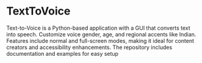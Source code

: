 # TextToVoice
Text-to-Voice is a Python-based application with a GUI that converts text into speech. Customize voice gender, age, and regional accents like Indian. Features include normal and full-screen modes, making it ideal for content creators and accessibility enhancements. The repository includes documentation and examples for easy setup
